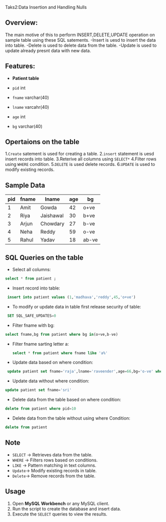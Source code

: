 Taks2:Data Insertion and Handling Nulls

## Overview:

  The main motive of this  to perform INSERT,DELETE,UPDATE operation on sample table using these SQL satements.
  -Insert is uesd to insert the  data into table.
  -Delete is used to delete data from the table.
  -Update is used to update already presnt data with new data.
  
## Features:

  * **Patient table**

  * `pid` int
  
  * `fname` varchar(40)
  
  * `lname` varcahr(40)
  
  * `age` int
  
  * `bg` varchar(40)
 ## Opertaions on the table

 1.`Create`  satement is used for creating a table.
 2.`insert` statement is uesd insert records into table.
 3.Reterive all columns using `SELECT*`
 4.Filter rows using `WHERE` condition.
 5.`DELETE` is used delete records.
 6.`UPDATE` is used to modify existing records.

 ## Sample Data
 
| pid | fname |     lname    |  age  |  bg       | 
| ----| ----- | -----------  | ------| --------- | 
| 1   | Amit  |   Gowda      |  42   |   o+ve    |
| 2   | Riya  |  Jaishawal   |  30   |   b+ve    | 
| 3   | Arjun |  Chowdary    |  27   |   b-ve    | 
| 4   | Neha  |   Reddy      |  59   |   o-ve    | 
| 5   | Rahul |   Yadav      |  18   |  ab-ve    | 


## SQL Queries on the table

* Select all columns:

```sql
select * from patient ;
```
* Insert record into table:
  
```sql
 insert into patient values (1,'madhava','reddy',45,'o+ve')
```


* To modify or update data in table first release security of table:


```sql
 SET SQL_SAFE_UPDATES=0
```

* Filter fname with bg:
```sql
select fname,bg from patient where bg in(o+ve,b-ve)
```

* Filter fname sarting letter a:
  ```sql
  select * from patient where fname like 'a%'

* Update data based on where condition:
```sql
 update patient set fname='raja',lname='raveender',age=66,bg='o-ve' where pid=10
```
* Update data without where condition:
```sql
update patient set fname='sri'
```
* Delete data from the table based on where condition:
```sql
delete from patient where pid=10
```
* Delete data from the table without using where Condition:

```sql
delete from patient
```

## Note

* `SELECT` → Retrieves data from the table.
* `WHERE` → Filters rows based on conditions.
*  `LIKE` → Pattern matching in text columns.
* `Update`→ Modify existing records in table.
* `Delete`→ Remove records from the table.

## Usage

1. Open **MySQL Workbench** or any MySQL client.
2. Run the script to create the database and insert data.
3. Execute the `SELECT` queries to view the results.
  
